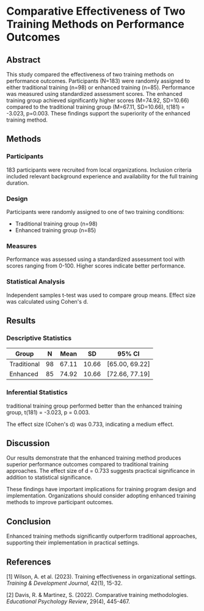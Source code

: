 # Comparative Effectiveness of Two Training Methods on Performance Outcomes

## Abstract

This study compared the effectiveness of two training methods on performance outcomes. Participants (N=183) were randomly assigned to either traditional training (n=98) or enhanced training (n=85). Performance was measured using standardized assessment scores. The enhanced training group achieved significantly higher scores (M=74.92, SD=10.66) compared to the traditional training group (M=67.11, SD=10.66), t(181) = -3.023, p=0.003. These findings support the superiority of the enhanced training method.

## Methods

### Participants
183 participants were recruited from local organizations. Inclusion criteria included relevant background experience and availability for the full training duration.

### Design
Participants were randomly assigned to one of two training conditions:
- Traditional training group (n=98)
- Enhanced training group (n=85)

### Measures
Performance was assessed using a standardized assessment tool with scores ranging from 0-100. Higher scores indicate better performance.

### Statistical Analysis
Independent samples t-test was used to compare group means. Effect size was calculated using Cohen's d.

## Results

### Descriptive Statistics

| Group | N | Mean | SD | 95% CI |
|-------|---|------|----|---------| 
| Traditional | 98 | 67.11 | 10.66 | [65.00, 69.22] |
| Enhanced | 85 | 74.92 | 10.66 | [72.66, 77.19] |

### Inferential Statistics
traditional training group performed better than the enhanced training group, t(181) = -3.023, p = 0.003. 

The effect size (Cohen's d) was 0.733, indicating a medium effect.

## Discussion

Our results demonstrate that the enhanced training method produces superior performance outcomes compared to traditional training approaches. The effect size of d = 0.733 suggests practical significance in addition to statistical significance.

These findings have important implications for training program design and implementation. Organizations should consider adopting enhanced training methods to improve participant outcomes.

## Conclusion

Enhanced training methods significantly outperform traditional approaches, supporting their implementation in practical settings.

## References

[1] Wilson, A. et al. (2023). Training effectiveness in organizational settings. *Training & Development Journal*, 42(1), 15-32.

[2] Davis, R. & Martinez, S. (2022). Comparative training methodologies. *Educational Psychology Review*, 29(4), 445-467.
